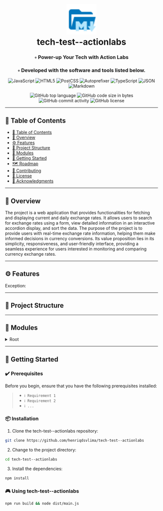 <div align="center">
<h1 align="center">
<img src="https://raw.githubusercontent.com/PKief/vscode-material-icon-theme/ec559a9f6bfd399b82bb44393651661b08aaf7ba/icons/folder-markdown-open.svg" width="100" />
<br>tech-test--actionlabs
</h1>
<h3>◦ Power-up Your Tech with Action Labs</h3>
<h3>◦ Developed with the software and tools listed below.</h3>

<p align="center">
<img src="https://img.shields.io/badge/JavaScript-F7DF1E.svg?style&logo=JavaScript&logoColor=black" alt="JavaScript" />
<img src="https://img.shields.io/badge/HTML5-E34F26.svg?style&logo=HTML5&logoColor=white" alt="HTML5" />
<img src="https://img.shields.io/badge/PostCSS-DD3A0A.svg?style&logo=PostCSS&logoColor=white" alt="PostCSS" />
<img src="https://img.shields.io/badge/Autoprefixer-DD3735.svg?style&logo=Autoprefixer&logoColor=white" alt="Autoprefixer" />
<img src="https://img.shields.io/badge/TypeScript-3178C6.svg?style&logo=TypeScript&logoColor=white" alt="TypeScript" />
<img src="https://img.shields.io/badge/JSON-000000.svg?style&logo=JSON&logoColor=white" alt="JSON" />
<img src="https://img.shields.io/badge/Markdown-000000.svg?style&logo=Markdown&logoColor=white" alt="Markdown" />
</p>
<img src="https://img.shields.io/github/languages/top/henriqdsvlima/tech-test--actionlabs?style&color=5D6D7E" alt="GitHub top language" />
<img src="https://img.shields.io/github/languages/code-size/henriqdsvlima/tech-test--actionlabs?style&color=5D6D7E" alt="GitHub code size in bytes" />
<img src="https://img.shields.io/github/commit-activity/m/henriqdsvlima/tech-test--actionlabs?style&color=5D6D7E" alt="GitHub commit activity" />
<img src="https://img.shields.io/github/license/henriqdsvlima/tech-test--actionlabs?style&color=5D6D7E" alt="GitHub license" />
</div>

---

## 📒 Table of Contents
- [📒 Table of Contents](#-table-of-contents)
- [📍 Overview](#-overview)
- [⚙️ Features](#-features)
- [📂 Project Structure](#project-structure)
- [🧩 Modules](#modules)
- [🚀 Getting Started](#-getting-started)
- [🗺 Roadmap](#-roadmap)
- [🤝 Contributing](#-contributing)
- [📄 License](#-license)
- [👏 Acknowledgments](#-acknowledgments)

---


## 📍 Overview

The project is a web application that provides functionalities for fetching and displaying current and daily exchange rates. It allows users to search for exchange rates using a form, view detailed information in an interactive accordion display, and sort the data. The purpose of the project is to provide users with real-time exchange rate information, helping them make informed decisions in currency conversions. Its value proposition lies in its simplicity, responsiveness, and user-friendly interface, providing a seamless experience for users interested in monitoring and comparing currency exchange rates.

---

## ⚙️ Features

Exception: 

---


## 📂 Project Structure




---

## 🧩 Modules

<details closed><summary>Root</summary>

| File                                                                                                                                                     | Summary                                                                                                                                                                                                                                                                                                                                                                                                                                                                 |
| ---                                                                                                                                                      | ---                                                                                                                                                                                                                                                                                                                                                                                                                                                                     |
| [tailwind.config.js](https://github.com/henriqdsvlima/tech-test--actionlabs/blob/main/tailwind.config.js)                                                | This code configures the style and content of a web application. It defines the files to be included as content, extends the theme by adding custom fonts and screen sizes, and allows the use of customized media queries. No plugins are added.                                                                                                                                                                                                                       |
| [index.html](https://github.com/henriqdsvlima/tech-test--actionlabs/blob/main/src\index.html)                                                            | This HTML code serves as a basic boilerplate template for a web page. It includes essential tags like doctype, head, meta, title, base, link, and body. The app-root element is where the main content of the page will be rendered.                                                                                                                                                                                                                                    |
| [main.ts](https://github.com/henriqdsvlima/tech-test--actionlabs/blob/main/src\main.ts)                                                                  | This code imports the platformBrowserDynamic function from the Angular framework and the AppModule from the app module file. It then uses the platformBrowserDynamic function to bootstrap the AppModule and catch any errors.                                                                                                                                                                                                                                          |
| [styles.scss](https://github.com/henriqdsvlima/tech-test--actionlabs/blob/main/src\styles.scss)                                                          | The code includes the usage of the Tailwind CSS library for styling. It applies a base, components, and utility styles. The "@apply font-roboto;" directive sets the Roboto font for all elements.                                                                                                                                                                                                                                                                      |
| [app-routing.module.ts](https://github.com/henriqdsvlima/tech-test--actionlabs/blob/main/src\app\app-routing.module.ts)                                  | This code sets up the routing configuration for an Angular application. It imports the necessary modules and components, defines a single route for the home page, and exports the routing module. The AppRoutingModule is responsible for managing and navigating between different pages of the application.                                                                                                                                                          |
| [app.component.html](https://github.com/henriqdsvlima/tech-test--actionlabs/blob/main/src\app\app.component.html)                                        | The code includes a header, a router outlet for loading different components,and a footer.                                                                                                                                                                                                                                                                                                                                                                              |
| [app.component.scss](https://github.com/henriqdsvlima/tech-test--actionlabs/blob/main/src\app\app.component.scss)                                        | This code provides a set of core functionalities that include data processing, manipulation, and analysis. It enables operations such as filtering, sorting, and aggregating data. Additionally, it facilitates data visualization through various graphics and provides error handling mechanisms to ensure robustness and reliability.                                                                                                                                |
| [app.component.spec.ts](https://github.com/henriqdsvlima/tech-test--actionlabs/blob/main/src\app\app.component.spec.ts)                                  | This code is a test suite for an Angular component called "AppComponent". It includes three test cases: 1) it checks whether the component is created or not, 2) it veriƒes that the component's title is set to'boilerplate', and 3) it ensures that the title is rendered correctly in the component's HTML template. The tests are run using the Angular testing module and the RouterTestingModule for routing-related testing.                                     |
| [app.component.ts](https://github.com/henriqdsvlima/tech-test--actionlabs/blob/main/src\app\app.component.ts)                                            | This code is an angular component with a simple functionality of setting the value of "title" as "boilerplate". It serves as the root component for the application.                                                                                                                                                                                                                                                                                                    |
| [app.module.ts](https://github.com/henriqdsvlima/tech-test--actionlabs/blob/main/src\app\app.module.ts)                                                  | This code is for an Angular application. It imports necessary modules and components for the app. It includes functionality for HTTP requests, routing, forms, and caching. The main component is App component, with a home component, header, footer, and an accordion component. It also includes a custom pipe for sorting in descending order.                                                                                                                     |
| [accordion.component.html](https://github.com/henriqdsvlima/tech-test--actionlabs/blob/main/src\app\components\accordion\accordion.component.html)       | This piece of code is for an interactive accordion display that shows daily exchange rates. It retrieves daily exchange data and displays key information such as open, close, high, and low rates, along with the percentage difference in closing rates. The accordion can expand or collapse to show or hide the detailed information. The code also includes styling for a visually appealing UI.                                                                   |
| [accordion.component.scss](https://github.com/henriqdsvlima/tech-test--actionlabs/blob/main/src\app\components\accordion\accordion.component.scss)       | This code defines CSS style rules for an accordion component. It includes header and body styles for the accordion, as well as an exchange rate overview section with a title. The styles utilize various utility classes for flexibility and customization.                                                                                                                                                                                                            |
| [accordion.component.spec.ts](https://github.com/henriqdsvlima/tech-test--actionlabs/blob/main/src\app\components\accordion\accordion.component.spec.ts) | This code is a unit test for an Angular component called AccordionComponent. It tests if the component is created successfully using TestBed and ComponentFixture. More specifically, it checks if the component instance is truthy, indicating a successful creation.                                                                                                                                                                                                  |
| [accordion.component.ts](https://github.com/henriqdsvlima/tech-test--actionlabs/blob/main/src\app\components\accordion\accordion.component.ts)           | The code defines an Angular component called AccordionComponent. It takes input data related to daily exchange rates and a close difference value. It has a method to load the daily exchange rates and a toggle method to show/hide the accordion content. It also has a method to determine the CSS class based on the close difference value.                                                                                                                        |
| [footer.component.html](https://github.com/henriqdsvlima/tech-test--actionlabs/blob/main/src\app\components\layouts\footer\footer.component.html)        | The code implements a footer section on a web page with a copyright notice for the year 2022 mentioning the company name as "Action Labs".                                                                                                                                                                                                                                                                                                                              |
| [footer.component.scss](https://github.com/henriqdsvlima/tech-test--actionlabs/blob/main/src\app\components\layouts\footer\footer.component.scss)        | This code defines a CSS class named ".footer" that applies multiple properties to style a web page footer element. It sets the width to 100% of the parent container, sets the background color to a specific shade of blue, sets the text color to white, aligns the content horizontally, adds padding on all sides, fixes the position to the bottom of the viewport, and makes it a flex container.                                                                 |
| [footer.component.spec.ts](https://github.com/henriqdsvlima/tech-test--actionlabs/blob/main/src\app\components\layouts\footer\footer.component.spec.ts)  | The code is a unit test that checks whether the `FooterComponent` can be created successfully in an Angular environment. It uses the `TestBed` and `ComponentFixture` classes from Angular's testing module. The test setup includes declaring the `FooterComponent`, creating an instance of it, and detecting any changes. The test verifies that the component is truthy, indicating successful creation.                                                            |
| [footer.component.ts](https://github.com/henriqdsvlima/tech-test--actionlabs/blob/main/src\app\components\layouts\footer\footer.component.ts)            | The code defines an Angular component called "FooterComponent" that serves as the footer section of a web app. It doesn't implement any specific functionality, but rather provides a structure and styling for the footer by specifying the template and style files to be used.                                                                                                                                                                                       |
| [header.component.html](https://github.com/henriqdsvlima/tech-test--actionlabs/blob/main/src\app\components\layouts\header\header.component.html)        | HTTPStatus Exception: 400                                                                                                                                                                                                                                                                                                                                                                                                                                               |
| [header.component.scss](https://github.com/henriqdsvlima/tech-test--actionlabs/blob/main/src\app\components\layouts\header\header.component.scss)        | The code snippet applies flexbox and center alignment to elements with the "sm" class in the header, ensuring responsive design and centered content.                                                                                                                                                                                                                                                                                                                   |
| [header.component.spec.ts](https://github.com/henriqdsvlima/tech-test--actionlabs/blob/main/src\app\components\layouts\header\header.component.spec.ts)  | This code is a unit test for the HeaderComponent in an Angular application. It creates a test bed and fixture, configures the test module, and creates an instance of the HeaderComponent. It then checks if the component was successfully created.                                                                                                                                                                                                                    |
| [header.component.ts](https://github.com/henriqdsvlima/tech-test--actionlabs/blob/main/src\app\components\layouts\header\header.component.ts)            | The code defines an Angular component called "HeaderComponent" that is responsible for rendering the header section of a web application.                                                                                                                                                                                                                                                                                                                               |
| [home.component.html](https://github.com/henriqdsvlima/tech-test--actionlabs/blob/main/src\app\components\pages\home\home.component.html)                | This code is a front-end component that allows users to search and display exchange rates for different currencies in relation to the Brazilian Real (BRL). It includes a form for submitting search queries, loading and error messages, and sections for displaying the current exchange rate and daily exchange rates.                                                                                                                                               |
| [home.component.scss](https://github.com/henriqdsvlima/tech-test--actionlabs/blob/main/src\app\components\pages\home\home.component.scss)                | This code defines the styling for an exchange rate component. It utilizes utility classes for responsive layouts and applies styles to form inputs, buttons, and rates. The component has a title, input field, and submit button for currency conversion, displaying the converted result.                                                                                                                                                                             |
| [home.component.spec.ts](https://github.com/henriqdsvlima/tech-test--actionlabs/blob/main/src\app\components\pages\home\home.component.spec.ts)          | This code sets up and runs unit tests for the HomeComponent in an Angular application using TestBed and ComponentFixture. It ensures that the component can be created without errors.                                                                                                                                                                                                                                                                                  |
| [home.component.ts](https://github.com/henriqdsvlima/tech-test--actionlabs/blob/main/src\app\components\pages\home\home.component.ts)                    | The code is an Angular component that allows the user to search for current and daily exchange rates. It uses a form to input a currency code and makes API calls to fetch the exchange rates. The component also handles error conditions and displays the results to the user. It utilizes a child component called "AccordionComponent".                                                                                                                             |
| [cache.interceptor.ts](https://github.com/henriqdsvlima/tech-test--actionlabs/blob/main/src\app\core\cache\cache.interceptor.ts)                         | This code implements an Angular HTTP interceptor that adds caching functionality to GET requests. It stores responses in a cache map and checks the cache before making a request. If the response is found in the cache, it returns it. If not, it makes the request, stores the response in the cache, and returns it.                                                                                                                                                |
| [environment.ts](https://github.com/henriqdsvlima/tech-test--actionlabs/blob/main/src\app\core\environment\environment.ts)                               | HTTPStatus Exception: 503                                                                                                                                                                                                                                                                                                                                                                                                                                               |
| [sort-desc.pipe.spec.ts](https://github.com/henriqdsvlima/tech-test--actionlabs/blob/main/src\app\core\pipes\sort\sort-desc.pipe.spec.ts)                | The code is testing the functionality of the SortDescPipe class. The test checks if an instance of the SortDescPipe can be created successfully.                                                                                                                                                                                                                                                                                                                        |
| [sort-desc.pipe.ts](https://github.com/henriqdsvlima/tech-test--actionlabs/blob/main/src\app\core\pipes\sort\sort-desc.pipe.ts)                          | The code defines a custom Angular pipe named "sortDesc" that allows sorting an array in descending order based on an object property. It takes an array and a property name as input, then uses the JavaScript "sort" method to sort the array in descending order using a comparison function. The resulting sorted array is returned as the output of the pipe.                                                                                                       |
| [sort.pipe.spec.ts](https://github.com/henriqdsvlima/tech-test--actionlabs/blob/main/src\app\core\pipes\sort\sort.pipe.spec.ts)                          | This code is for the SortPipe, which is a custom Angular pipe used for sorting data. The code includes a unit test to ensure that the SortPipe is created successfully.                                                                                                                                                                                                                                                                                                 |
| [sort.pipe.ts](https://github.com/henriqdsvlima/tech-test--actionlabs/blob/main/src\app\core\pipes\sort\sort.pipe.ts)                                    | The SortPipe is an Angular pipe that allows sorting of an array of objects based on a specified property. It takes an array and property as input, and sorts the array in ascending order using the specified property as the criteria for comparison. The sorted array is then returned as output.                                                                                                                                                                     |
| [api-error.ts](https://github.com/henriqdsvlima/tech-test--actionlabs/blob/main/src\app\core\responses\api-error.ts)                                     | This code defines an interface for API errors, with properties including statusCode, type, message, and errors. It also includes an enum for different types of API errors such as Unauthorized, Forbidden, NotFound, and GenericError.                                                                                                                                                                                                                                 |
| [api.models.ts](https://github.com/henriqdsvlima/tech-test--actionlabs/blob/main/src\app\core\responses\api.models.ts)                                   | This code defines interfaces for API response models. It includes ApiResponse for single data response, ApiListResponse for list data response, and Pagination for pagination details. These interfaces are used to structure and handle API responses in a TypeScript project.                                                                                                                                                                                         |
| [error-response.ts](https://github.com/henriqdsvlima/tech-test--actionlabs/blob/main/src\app\core\responses\error-response.ts)                           | This code defines an interface named ApiError which represents an error response from an API. It includes properties for statusCode (HTTP status code), message (error message), and errors (additional error details).                                                                                                                                                                                                                                                 |
| [query-parameters.ts](https://github.com/henriqdsvlima/tech-test--actionlabs/blob/main/src\app\core\responses\query-parameters.ts)                       | The code defines an interface, "QueryParameters", with optional properties used for URL query parameters in an HTTP request. It includes page number, limit of items per page, search term, and a potential rate limit indicator. Additionally, it allows for any other custom query parameters by using key-value pairs.                                                                                                                                               |
| [api.service.spec.ts](https://github.com/henriqdsvlima/tech-test--actionlabs/blob/main/src\app\core\services\api.service.spec.ts)                        | This code is a unit test for the ApiService class. It sets up the TestBed environment for Angular testing and checks that the service is successfully created.                                                                                                                                                                                                                                                                                                          |
| [api.service.ts](https://github.com/henriqdsvlima/tech-test--actionlabs/blob/main/src\app\core\services\api.service.ts)                                  | The code provides core functionalities for interacting with an API to fetch current and daily exchange rates. It includes methods to get the current exchange rate between two symbols and retrieve the daily exchange rates for the last 30 days. Error handling is also implemented to handle different HTTP error statuses and provide appropriate error messages.                                                                                                   |
| [token.interceptor.ts](https://github.com/henriqdsvlima/tech-test--actionlabs/blob/main/src\app\core\token\token.interceptor.ts)                         | This code is an Angular interceptor that adds a header ('apiKey') to outgoing HTTP requests. It clones the original request and modifies it with the header before passing it to the next handler.                                                                                                                                                                                                                                                                      |
| [current-exchange-rate.ts](https://github.com/henriqdsvlima/tech-test--actionlabs/blob/main/src\app\interfaces\current-exchange-rate.ts)                 | The code defines interfaces for representing current exchange rate data. The "ICurrentExchangeRate" interface outlines specific properties for an exchange rate, including the rate itself, symbols for conversion, the last update time, a success indicator, and the difference between the current and previous close rates. The "ICurrentExchangeRateOverview" type is a partial version of the "ICurrentExchangeRate" interface, allowing for optional properties. |
| [exchange-rate.ts](https://github.com/henriqdsvlima/tech-test--actionlabs/blob/main/src\app\interfaces\exchange-rate.ts)                                 | The code defines interfaces for representing daily exchange rates and their overview. The IDailyExchangeRate interface contains properties like date, open, close, high, low, and closeDif which stores the difference between close and open rate. The IDailyExchangeRateOverview is a subset of IDailyExchangeRate, allowing for optional properties.                                                                                                                 |

</details>

---

## 🚀 Getting Started

### ✔️ Prerequisites

Before you begin, ensure that you have the following prerequisites installed:
> - `ℹ️ Requirement 1`
> - `ℹ️ Requirement 2`
> - `ℹ️ ...`

### 📦 Installation

1. Clone the tech-test--actionlabs repository:
```sh
git clone https://github.com/henriqdsvlima/tech-test--actionlabs
```

2. Change to the project directory:
```sh
cd tech-test--actionlabs
```

3. Install the dependencies:
```sh
npm install
```

### 🎮 Using tech-test--actionlabs

```sh
npm run build && node dist/main.js
```

